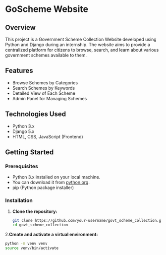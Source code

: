 # GoScheme Website

## Overview
This project is a Government Scheme Collection Website developed using Python and Django during an internship. 
The website aims to provide a centralized platform for citizens to browse, search, and learn about various government schemes available to them.

## Features
- Browse Schemes by Categories
- Search Schemes by Keywords
- Detailed View of Each Scheme
- Admin Panel for Managing Schemes

## Technologies Used
- Python 3.x
- Django 5.x
- HTML, CSS, JavaScript (Frontend)

## Getting Started

### Prerequisites
- Python 3.x installed on your local machine.
- You can download it from [python.org](https://www.python.org/).
- pip (Python package installer)

### Installation

1. **Clone the repository:**
   ```bash
   git clone https://github.com/your-username/govt_scheme_collection.git
   cd govt_scheme_collection

2.**Create and activate a virtual environment:**
   ```bash
   python -m venv venv
   source venv/bin/activate

